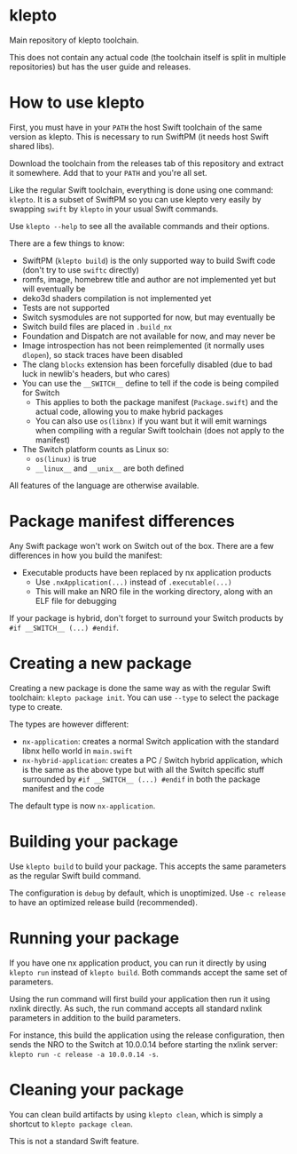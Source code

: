 # klepto
Main repository of klepto toolchain.

This does not contain any actual code (the toolchain itself is split in multiple repositories) but has the user guide and releases.

# How to use klepto
First, you must have in your `PATH` the host Swift toolchain of the same version as klepto. This is necessary to run SwiftPM (it needs host Swift shared libs).

Download the toolchain from the releases tab of this repository and extract it somewhere. Add that to your `PATH` and you're all set.

Like the regular Swift toolchain, everything is done using one command: `klepto`. It is a subset of SwiftPM so you can use klepto very easily by swapping `swift` by `klepto` in your usual Swift commands.

Use `klepto --help` to see all the available commands and their options.

There are a few things to know:
- SwiftPM (`klepto build`) is the only supported way to build Swift code (don't try to use `swiftc` directly)
- romfs, image, homebrew title and author are not implemented yet but will eventually be
- deko3d shaders compilation is not implemented yet
- Tests are not supported
- Switch sysmodules are not supported for now, but may eventually be
- Switch build files are placed in `.build_nx`
- Foundation and Dispatch are not available for now, and may never be
- Image introspection has not been reimplemented (it normally uses `dlopen`), so stack traces have been disabled
- The clang `blocks` extension has been forcefully disabled (due to bad luck in newlib's headers, but who cares)
- You can use the `__SWITCH__` define to tell if the code is being compiled for Switch
    - This applies to both the package manifest (`Package.swift`) and the actual code, allowing you to make hybrid packages
    - You can also use `os(libnx)` if you want but it will emit warnings when compiling with a regular Swift toolchain (does not apply to the manifest)
- The Switch platform counts as Linux so:
    - `os(linux)` is true
    - `__linux__` and `__unix__` are both defined

All features of the language are otherwise available.

# Package manifest differences
Any Swift package won't work on Switch out of the box. There are a few differences in how you build the manifest:

- Executable products have been replaced by nx application products
    - Use `.nxApplication(...)` instead of `.executable(...)`
    - This will make an NRO file in the working directory, along with an ELF file for debugging

If your package is hybrid, don't forget to surround your Switch products by `#if __SWITCH__ (...) #endif`.

# Creating a new package
Creating a new package is done the same way as with the regular Swift toolchain: `klepto package init`. You can use `--type` to select the package type to create.

The types are however different:
- `nx-application`: creates a normal Switch application with the standard libnx hello world in `main.swift`
- `nx-hybrid-application`: creates a PC / Switch hybrid application, which is the same as the above type but with all the Switch specific stuff surrounded by `#if __SWITCH__ (...) #endif` in both the package manifest and the code

The default type is now `nx-application`.

# Building your package
Use `klepto build` to build your package. This accepts the same parameters as the regular Swift build command.

The configuration is `debug` by default, which is unoptimized. Use `-c release` to have an optimized release build (recommended).

# Running your package
If you have one nx application product, you can run it directly by using `klepto run` instead of `klepto build`. Both commands accept the same set of parameters.

Using the run command will first build your application then run it using nxlink directly. As such, the run command accepts all standard nxlink parameters in addition to the build parameters.

For instance, this build the application using the release configuration, then sends the NRO to the Switch at 10.0.0.14 before starting the nxlink server: `klepto run -c release -a 10.0.0.14 -s`.

# Cleaning your package
You can clean build artifacts by using `klepto clean`, which is simply a shortcut to `klepto package clean`.

This is not a standard Swift feature.
